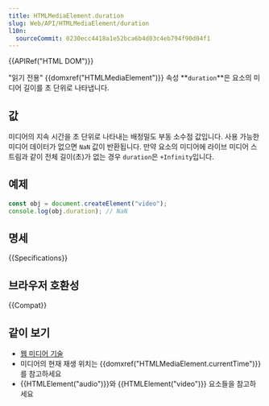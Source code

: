 ```yaml
---
title: HTMLMediaElement.duration
slug: Web/API/HTMLMediaElement/duration
l10n:
  sourceCommit: 0230ecc4418a1e52bca6b4d03c4eb794f90d04f1
---
```


{{APIRef("HTML DOM")}}

"읽기 전용" {{domxref("HTMLMediaElement")}} 속성
**`duration`**은 요소의 미디어 길이를 초 단위로 나타냅니다.

## 값

미디어의 지속 시간을 초 단위로 나타내는 배정밀도 부동 소수점 값입니다.
사용 가능한 미디어 데이터가 없으면 `NaN` 값이 반환됩니다. 만약 요소의
미디어에 라이브 미디어 스트림과 같이 전체 길이(초)가 없는 경우
`duration`은 `+Infinity`입니다.

## 예제

```js
const obj = document.createElement("video");
console.log(obj.duration); // NaN
```

## 명세

{{Specifications}}

## 브라우저 호환성

{{Compat}}

## 같이 보기

- [웹 미디어 기술](/ko/docs/Web/Media)
- 미디어의 현재 재생 위치는 {{domxref("HTMLMediaElement.currentTime")}}를 참고하세요
- {{HTMLElement("audio")}}와 {{HTMLElement("video")}} 요소들을 참고하세요
